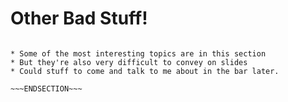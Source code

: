 <!SLIDE center subsection>
# Other Bad Stuff!

~~~SECTION:notes~~~

* Some of the most interesting topics are in this section
* But they're also very difficult to convey on slides
* Could stuff to come and talk to me about in the bar later.

~~~ENDSECTION~~~
